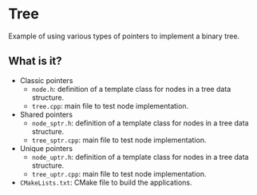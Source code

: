 # Tree

Example of using various types of pointers to implement a binary tree.

## What is it?

* Classic pointers
  * `node.h`: definition of a template class for nodes in a tree data
      structure.
  * `tree.cpp`: main file to test node implementation.
* Shared pointers
  * `node_sptr.h`: definition of a template class for nodes in a tree data
      structure.
  * `tree_sptr.cpp`: main file to test node implementation.
* Unique pointers
  * `node_uptr.h`: definition of a template class for nodes in a tree data
      structure.
  * `tree_uptr.cpp`: main file to test node implementation.
* `CMakeLists.txt`: CMake file to build the applications.
